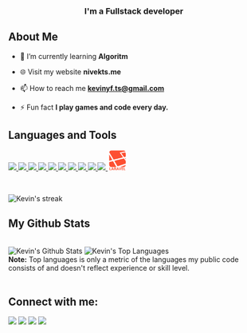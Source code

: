 <h3 align="center">I'm a Fullstack developer</h3>


## About Me


- 🌱 I’m currently learning **Algoritm**

- 🌐 Visit my website **nivekts.me**

- 📫 How to reach me **kevinyf.ts@gmail.com**

- ⚡ Fun fact **I play games and code every day.**

## Languages and Tools

<p align="left"> 
    <a href="https://developer.mozilla.org/en-US/docs/Web/HTML" target="_blank"> <img src="https://img.icons8.com/color/48/000000/html-5.png"/> </a> 
    <a href="https://developer.mozilla.org/en-US/docs/Web/CSS?retiredLocale=id" target="_blank"> <img src="https://img.icons8.com/color/48/000000/css3.png"/> </a> 
    <a href="https://sass-lang.com/" target="_blank"> <img src="https://img.icons8.com/color/48/000000/sass.png"/> </a>
    <a href="https://developer.mozilla.org/en-US/docs/Web/JavaScript" target="_blank"> <img src="https://img.icons8.com/color/48/000000/javascript.png"/> </a> 
    <a href="https://reactjs.org/" target="_blank"> <img src="https://img.icons8.com/color/48/000000/react-native.png"/> </a>
    <a href="https://tailwindcss.com/" target="_blank"> <img src="https://github.com/Marjannnnnn/icon/blob/main/tailwind.svg"/> </a> 
    <a href="https://nodejs.org/" target="_blank"> <img src="https://img.icons8.com/fluency/48/node-js.png"/> </a>
    <a href="https://expressjs.com/" target="_blank"> <img src="https://github.com/Marjannnnnn/icon/blob/main/expressjs.svg"/> </a>
    <a href="https://www.php.net/" target="_blank"> <img src="https://github.com/Marjannnnnn/icon/blob/main/php.svg"/> </a>
    <a href="https://docs.microsoft.com/en-us/dotnet/csharp/" target="_blank"> <img src="https://github.com/Marjannnnnn/icon/blob/main/c%23.svg"/> </a>
    <a href="https://laravel.com/" target="_blank"> <img src="https://raw.githubusercontent.com/devicons/devicon/master/icons/laravel/laravel-plain-wordmark.svg" width="40" height="40"/> </a>
</p>

<br/>

<p align="left">
    <a>
        <img title="🔥 Get streak stats for your profile at git.io/streak-stats" alt="Kevin's streak" src="https://github-readme-streak-stats.herokuapp.com?user=Marjannnnnn&theme=chartreuse-dark&hide_border=true&date_format=%5BY.%5Dn.j&stroke=DC143C&fire=DC143C&currStreakNum=DC143C&sideNums=DC143C&sideLabels=DC143C&currStreakLabel=DC143C&ring=DC143C&background=0D1117"/>
    </a>
</p>

## My Github Stats

  <br/>
    <a><img alt="Kevin's Github Stats" src="https://github-readme-stats.vercel.app/api?username=Marjannnnnn&show_icons=true&count_private=true&theme=react&hide_border=true&bg_color=0D1117&title_color=DC143C&icon_color=DC143C" /></a>
  <a><img alt="Kevin's Top Languages" src="https://github-readme-stats.vercel.app/api/top-langs/?username=Marjannnnnn&langs_count=8&count_private=true&layout=compact&theme=react&hide_border=true&bg_color=0D1117&title_color=DC143C" /></a>
  <br/>
  <b>Note:</b> Top languages is only a metric of the languages my public code consists of and doesn't reflect experience or skill level.


<br/>
<br/>


## Connect with me:
<p align="left">

<a href = "https://www.linkedin.com/in/kevin-yardan-fauzan-73baaa21b/"><img src="https://img.icons8.com/fluent/48/000000/linkedin.png"/></a>
<a href = "https://twitter.com/Nivth22"><img src="https://img.icons8.com/fluent/48/000000/twitter.png"/></a>
<a href = "https://www.instagram.com/__kevnnn_/"><img src="https://img.icons8.com/fluent/48/000000/instagram-new.png"/></a>
<a href = "https://www.youtube.com/channel/UCWo0Tm0d2bYvUv1LGggUXyA"><img src="https://img.icons8.com/color/48/000000/youtube-play.png"/></a>

</p>


